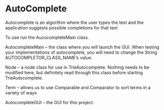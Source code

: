 # AutoComplete

Autocomplete is an algorithm where the user types the text and the application suggests possible completions for that text

To use run the AucocompleteMain class.


AutocompleteMain – the class where you will launch the GUI. When testing your
implementations of autocomplete, you will need to change the
String AUTOCOMPLETOR_CLASS_NAME’s value.

Node – a node class for use in TrieAutocomplete. Nothing needs to be modified here,
but definitely read through this class before starting TrieAutocomplete.

Term – allows us to use Comparable and Comparator to sort terms in a variety of ways

AutocompleteGUI – the GUI for this project.
